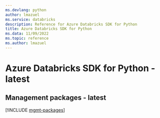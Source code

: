 ```yaml
---
ms.devlang: python
author: lmazuel
ms.service: databricks
description: Reference for Azure Databricks SDK for Python
title: Azure Databricks SDK for Python
ms.data: 11/09/2022
ms.topic: reference
ms.author: lmazuel
---
```

# Azure Databricks SDK for Python - latest

## Management packages - latest
[!INCLUDE [mgmt-packages](databricks-mgmt-index.md)]